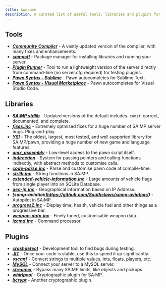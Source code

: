 ```yaml
---
title: Awesome
description: A curated list of useful tools, libraries and plugins for SA-MP development.
---
```


## Tools

- **_[Community Compiler](https://github.com/pawn-lang/compiler/)_** - A vastly updated version of the compiler, with many fixes and enhancements.
- **_[sampctl](http://sampctl.com/)_** - Package manager for installing libraries and running your server.
- **_[Plugin Runner](https://github.com/Zeex/samp-plugin-runner/)_** - Tool to run a lightweight version of the server directly from command-line (no server.cfg required) for testing plugins.
- **_[Pawn Syntax - Sublime](https://packagecontrol.io/packages/Pawn%20syntax/)_** - Pawn autocompletes for Sublime Text.
- **_[Pawn Syntax - Visual Marketplace](https://marketplace.visualstudio.com/items?itemName=southclaws.vscode-pawn/)_** - Pawn autocompletes for Visual Studio Code.

## Libraries

- **_[SA:MP stdlib](https://github.com/pawn-lang/samp-stdlib/)_** - Updated versions of the default includes. `const`-correct, documented, and complete.
- **_[fixes.inc](https://github.com/pawn-lang/sa-mp-fixes/)_** - Extremely optmised fixes for a huge number of SA:MP server bugs. Plug-and-play.
- **_[YSI](https://github.com/pawn-lang/YSI-Includes/)_** - The oldest, largest, most tested, and well supported library for SA:MP/pawn, providing a huge number of new game and language features.
- **_[amx_assembly](https://github.com/Zeex/amx_assembly/)_** - Low-level access to the pawn script itself.
- **_[indirection](https://github.com/Y-Less/indirection/)_** - System for passing pointers and calling functions indirectly, with abstract methods to customise calls.
- **_[code-parse.inc](https://github.com/Y-Less/code-parse.inc/)_** - Parse and customise pawn code at compile-time.
- **_[strlib.inc](https://github.com/oscar-broman/strlib/)_** - String functions in SA:MP.
- **_[extended-vehicle-information.inc](https://github.com/Vince0789/sa-mp-extended-vehicle-information/)_** - Large amounts of vehicle flags from single player into an SQLite Database.
- **_[geo-ip.inc](https://github.com/Southclaws/SAMP-geoip/)_** - Geographical information based on IP Address.
- **_[samp-aviation]https://github.com/Southclaws/samp-aviation/)_** - Autopilot in SA:MP.
- **_[progress2.inc](https://github.com/Southclaws/progress2/)_** - Display time, health, vehicle fuel and other things as a progressive bar.
- **_[weapon-data.inc](https://github.com/Southclaws/samp-weapon-dat/)_** - Finely tuned, customisable weapon data.
- **_[izcmd.inc](https://github.com/YashasSamaga/I-ZCMD/)_** - Command processor.

## Plugins

- **_[crashdetect](https://github.com/Zeex/samp-plugin-crashdetect/)_** - Development tool to find bugs during testing.
- **_[JIT](https://github.com/Zeex/samp-plugin-jit/)_** - Once your code is stable, use this to speed it up significantly.
- **_[sscanf](https://github.com/Y-Less/sscanf/)_** - Convert strings to multiple values, ints, floats, players, etc.
- **_[MySQL](https://github.com/pBlueG/SA-MP-MySQL/)_** - Connect your server to a MySQL server.
- **_[streamer](https://github.com/samp-incognito/samp-streamer-plugin/)_** - Bypass many SA:MP limits, like objects and pickups.
- **_[whirlpool](https://github.com/Southclaws/samp-whirlpool/)_** - Cryptographic plugin for SA:MP.
- **_[bcrypt](https://github.com/LassiR/bcrypt-samp/)_** - Another cryptographic plugin.
